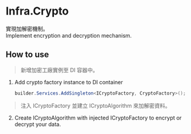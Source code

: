 # Infra.Crypto

實現加解密機制。  
Implement encryption and decryption mechanism.

## How to use

> 新增加密工廠實例至 DI 容器中。

1. Add crypto factory instance to DI container

    ```csharp
    builder.Services.AddSingleton<ICryptoFactory, CryptoFactory>();
    ```

> 注入 ICryptoFactory 並建立 ICryptoAlgorithm 來加解密資料。

2. Create ICryptoAlgorithm with injected ICryptoFactory to encrypt or decrypt your data.
